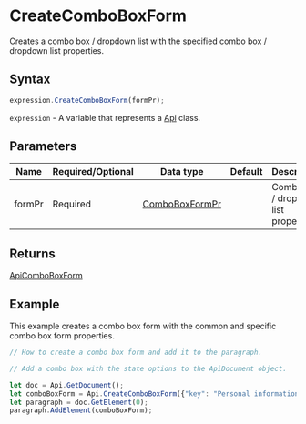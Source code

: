 # CreateComboBoxForm

Creates a combo box / dropdown list with the specified combo box / dropdown list properties.

## Syntax

```javascript
expression.CreateComboBoxForm(formPr);
```

`expression` - A variable that represents a [Api](../Api.md) class.

## Parameters

| **Name** | **Required/Optional** | **Data type** | **Default** | **Description** |
| ------------- | ------------- | ------------- | ------------- | ------------- |
| formPr | Required | [ComboBoxFormPr](../../Enumeration/ComboBoxFormPr.md) |  | Combo box / dropdown list properties. |

## Returns

[ApiComboBoxForm](../../ApiComboBoxForm/ApiComboBoxForm.md)

## Example

This example creates a combo box form with the common and specific combo box form properties.

```javascript editor-pdf
// How to create a combo box form and add it to the paragraph.

// Add a combo box with the state options to the ApiDocument object.

let doc = Api.GetDocument();
let comboBoxForm = Api.CreateComboBoxForm({"key": "Personal information", "tip": "Choose your country", "required": true, "placeholder": "Country", "editable": false, "autoFit": false, "items": ["Latvia", "USA", "UK"]});
let paragraph = doc.GetElement(0);
paragraph.AddElement(comboBoxForm);
```
